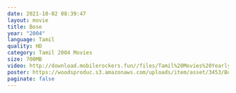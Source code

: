```yaml
---
date: 2021-10-02 08:39:47
layout: movie
title: Bose
year: "2004"
language: Tamil
quality: HD
category: Tamil 2004 Movies
size: 700MB
video: http://download.mobilerockers.fun//files/Tamil%20Movies%20Yearly%20Collections/Tamil%202004%20Collections/Bose%20(2004)/Bose%20(2004)%20Full%20Movies/Bose%20(2004)%20HDRip/Bose%20(2004)%20HDRip%20Single%20Part.mp4
poster: https://woodsproduc.s3.amazonaws.com/uploads/item/asset/3453/Bose.jpg
paginate: false
---
```

